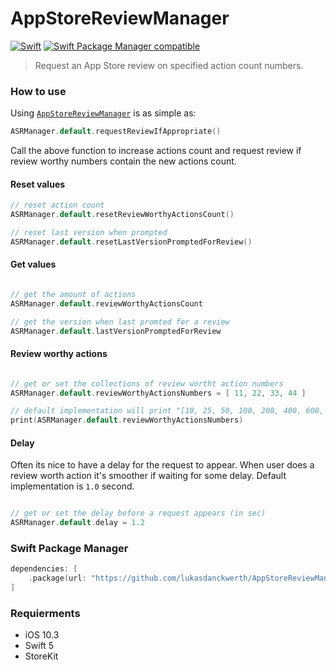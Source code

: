 # AppStoreReviewManager
[![Swift](https://github.com/lukasdanckwerth/AppStoreReviewManager/actions/workflows/swift.yml/badge.svg)](https://github.com/lukasdanckwerth/AppStoreReviewManager/actions/workflows/swift.yml)
[![Swift Package Manager compatible](https://img.shields.io/badge/Swift%20Package%20Manager-compatible-brightgreen.svg)](https://github.com/apple/swift-package-manager)

> Request an App Store review on specified action count numbers.

### How to use
Using [`AppStoreReviewManager`](Sources/AppStoreReviewManager/ASRManager.swift) is as simple as:

```swift
ASRManager.default.requestReviewIfAppropriate()
```

Call the above function to increase actions count and request review if review worthy numbers contain the new actions count.

#### Reset values

```swift
// reset action count
ASRManager.default.resetReviewWorthyActionsCount()

// reset last version when prompted
ASRManager.default.resetLastVersionPromptedForReview()

```

#### Get values

```swift

// get the amount of actions
ASRManager.default.reviewWorthyActionsCount

// get the version when last promted for a review
ASRManager.default.lastVersionPromptedForReview

```

#### Review worthy actions

```swift

// get or set the collections of review wortht action numbers
ASRManager.default.reviewWorthyActionsNumbers = [ 11, 22, 33, 44 ]

// default implementation will print "[10, 25, 50, 100, 200, 400, 600, 1200]"
print(ASRManager.default.reviewWorthyActionsNumbers)

```

#### Delay

Often its nice to have a delay for the request to appear. When user does a review worth action it's smoother if waiting for some delay. Default implementation is `1.0` second.

```swift

// get or set the delay before a request appears (in sec)
ASRManager.default.delay = 1.2

```

### Swift Package Manager
```swift
dependencies: [
    .package(url: "https://github.com/lukasdanckwerth/AppStoreReviewManager.git", from: "1.0.0")
]
```

### Requierments

 - iOS 10.3
 - Swift 5
 - StoreKit
